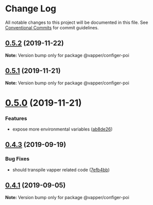 # Change Log

All notable changes to this project will be documented in this file.
See [Conventional Commits](https://conventionalcommits.org) for commit guidelines.

## [0.5.2](https://github.com/vapperjs/vapper/compare/@vapper/configer-poi@0.5.1...@vapper/configer-poi@0.5.2) (2019-11-22)

**Note:** Version bump only for package @vapper/configer-poi





## [0.5.1](https://github.com/vapperjs/vapper/compare/@vapper/configer-poi@0.5.0...@vapper/configer-poi@0.5.1) (2019-11-21)

**Note:** Version bump only for package @vapper/configer-poi





# [0.5.0](https://github.com/vapperjs/vapper/compare/@vapper/configer-poi@0.4.3...@vapper/configer-poi@0.5.0) (2019-11-21)


### Features

* expose more environmental variables ([ab8de26](https://github.com/vapperjs/vapper/commit/ab8de26))





## [0.4.3](https://github.com/vapperjs/vapper/compare/@vapper/configer-poi@0.4.2...@vapper/configer-poi@0.4.3) (2019-09-19)


### Bug Fixes

* should transpile vapper related code ([7efb4bb](https://github.com/vapperjs/vapper/commit/7efb4bb))





## [0.4.1](https://github.com/vapperjs/vapper/compare/@vapper/configer-poi@0.4.0...@vapper/configer-poi@0.4.1) (2019-09-05)

**Note:** Version bump only for package @vapper/configer-poi
